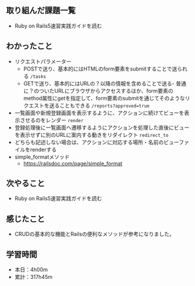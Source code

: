 ## 取り組んだ課題一覧
- Ruby on Rails5速習実践ガイドを読む
## わかったこと
- リクエストパラメーター
  - POSTで送り、基本的にはHTMLのform要素をsubmitすることで送られる `/tasks`
  - GETで送り、基本的にはURLの？以降の情報を含めることで送る- 普通に？のついたURLにブラウザからアクセスするほか、form要素のmethod属性にgetを指定して、form要素のsubmitを通じてそのようなリクエストを送ることもできる `/reports?approved=true`
- 一覧画面や新規登録画面を表示するように、アクションに続けてビューを表示させるのをレンダー `render`
- 登録処理後に一覧画面へ遷移するようにアクションを処理した直後にビューを表示せずに別のURLに案内する動きをリダイレクト `redirect_to`
- どちらも記述しない場合は、アクションに対応する場所・名前のビューファイルをrenderする
- simple_formatメソッド
    - https://railsdoc.com/page/simple_format
## 次やること
- Ruby on Rails5速習実践ガイドを読む
## 感じたこと
- CRUDの基本的な機能とRailsの便利なメソッドが参考になりました。
## 学習時間
- 本日：4h00m
- 累計：317h45m
